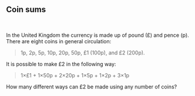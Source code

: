 ## Coin sums
<br>
<p>In the United Kingdom the currency is made up of pound (£) and pence (p). There are eight coins in general circulation:</p>
<blockquote>1p, 2p, 5p, 10p, 20p, 50p, £1 (100p), and £2 (200p).</blockquote>
<p>It is possible to make £2 in the following way:</p>
<blockquote>1×£1 + 1×50p + 2×20p + 1×5p + 1×2p + 3×1p</blockquote>
<p>How many different ways can £2 be made using any number of coins?</p>

